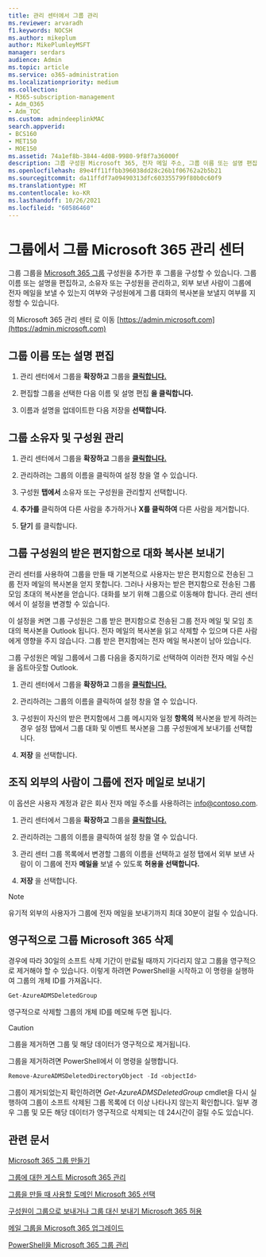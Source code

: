 ```yaml
---
title: 관리 센터에서 그룹 관리
ms.reviewer: arvaradh
f1.keywords: NOCSH
ms.author: mikeplum
author: MikePlumleyMSFT
manager: serdars
audience: Admin
ms.topic: article
ms.service: o365-administration
ms.localizationpriority: medium
ms.collection:
- M365-subscription-management
- Adm_O365
- Adm_TOC
ms.custom: admindeeplinkMAC
search.appverid:
- BCS160
- MET150
- MOE150
ms.assetid: 74a1ef8b-3844-4d08-9980-9f8f7a36000f
description: 그룹 구성원 Microsoft 365, 전자 메일 주소, 그룹 이름 또는 설명 편집, 그룹 작동 방식 사용자 지정 등 그룹 관리 방법을 학습합니다.
ms.openlocfilehash: 89e4ff11ffbb396038dd28c26b1f06762a2b5b21
ms.sourcegitcommit: da11ffdf7a09490313dfc603355799f80b0c60f9
ms.translationtype: MT
ms.contentlocale: ko-KR
ms.lasthandoff: 10/26/2021
ms.locfileid: "60586460"
---
```

# <a name="manage-a-group-in-the-microsoft-365-admin-center"></a>그룹에서 그룹 Microsoft 365 관리 센터

그룹 그룹을 [Microsoft 365 그룹](create-groups.md) 구성원을 추가한 후 그룹을 구성할 수 있습니다. 그룹 이름 또는 설명을 편집하고, 소유자 또는 구성원을 관리하고, 외부 보낸 사람이 그룹에 전자 메일을 보낼 수 있는지 여부와 구성원에게 그룹 대화의 복사본을 보낼지 여부를 지정할 수 있습니다.

의 Microsoft 365 관리 센터 로 이동 [https://admin.microsoft.com](https://admin.microsoft.com)

## <a name="edit-the-group-name-or-description"></a>그룹 이름 또는 설명 편집

1. 관리 센터에서 그룹을 **확장하고** 그룹을 <a href="https://go.microsoft.com/fwlink/p/?linkid=2052855" target="_blank">**클릭합니다.**</a>

2. 편집할 그룹을 선택한 다음 이름 및 설명 편집 **을 클릭합니다.**

3. 이름과 설명을 업데이트한 다음 저장을 **선택합니다.**

## <a name="manage-group-owners-and-members"></a>그룹 소유자 및 구성원 관리

1. 관리 센터에서 그룹을 **확장하고** 그룹을 <a href="https://go.microsoft.com/fwlink/p/?linkid=2052855" target="_blank">**클릭합니다.**</a>

2. 관리하려는 그룹의 이름을 클릭하여 설정 창을 열 수 있습니다.

3. 구성원 **탭에서** 소유자 또는 구성원을 관리할지 선택합니다.

4. **추가를** 클릭하여 다른 사람을 추가하거나 **X를 클릭하여** 다른 사람을 제거합니다.

5. **닫기** 를 클릭합니다.

## <a name="send-copies-of-conversations-to-group-members-inboxes"></a>그룹 구성원의 받은 편지함으로 대화 복사본 보내기
  
관리 센터를 사용하여 그룹을 만들 때 기본적으로 사용자는 받은 편지함으로 전송된 그룹 전자 메일의 복사본을 얻지 못합니다. 그러나 사용자는 받은 편지함으로 전송된 그룹 모임 초대의 복사본을 얻습니다. 대화를 보기 위해 그룹으로 이동해야 합니다. 관리 센터에서 이 설정을 변경할 수 있습니다.

이 설정을 켜면 그룹 구성원은 그룹 받은 편지함으로 전송된 그룹 전자 메일 및 모임 초대의 복사본을 Outlook 됩니다. 전자 메일의 복사본을 읽고 삭제할 수 있으며 다른 사람에게 영향을 주지 않습니다. 그룹 받은 편지함에는 전자 메일 복사본이 남아 있습니다.

그룹 구성원은 메일 그룹에서 그룹 다음을 중지하기로 선택하여 이러한 전자 메일 수신을 옵트아웃할 Outlook.

1. 관리 센터에서 그룹을 **확장하고** 그룹을 <a href="https://go.microsoft.com/fwlink/p/?linkid=2052855" target="_blank">**클릭합니다.**</a>

2. 관리하려는 그룹의 이름을 클릭하여 설정 창을 열 수 있습니다.

3. 구성원이 자신의 받은 편지함에서 그룹 메시지와 일정 **항목의** 복사본을 받게 하려는 경우 설정 탭에서 그룹 대화 및 이벤트 복사본을 그룹 구성원에게 보내기를 선택합니다. 

4. **저장** 을 선택합니다.

## <a name="let-people-outside-the-organization-email-the-group"></a>조직 외부의 사람이 그룹에 전자 메일로 보내기

이 옵션은 사용자 계정과 같은 회사 전자 메일 주소를 사용하려는 info@contoso.com.
 
1. 관리 센터에서 그룹을 **확장하고** 그룹을 <a href="https://go.microsoft.com/fwlink/p/?linkid=2052855" target="_blank">**클릭합니다.**</a>

2. 관리하려는 그룹의 이름을 클릭하여 설정 창을 열 수 있습니다.

3. 관리 센터 그룹 목록에서 변경할 그룹의 이름을 선택하고 설정 탭에서 외부 보낸 사람이 이 그룹에 전자 **메일을** 보낼 수 있도록 **허용을 선택합니다.**
    
4. **저장** 을 선택합니다.

> [!NOTE]
> 유기적 외부의 사용자가 그룹에 전자 메일을 보내기까지 최대 30분이 걸릴 수 있습니다.

## <a name="permanently-delete-a-microsoft-365-group"></a>영구적으로 그룹 Microsoft 365 삭제

경우에 따라 30일의 소프트 삭제 기간이 만료될 때까지 기다리지 않고 그룹을 영구적으로 제거해야 할 수 있습니다. 이렇게 하려면 PowerShell을 시작하고 이 명령을 실행하여 그룹의 개체 ID를 가져옵니다.
 
 ```powershell
Get-AzureADMSDeletedGroup
```

영구적으로 삭제할 그룹의 개체 ID를 메모해 두면 됩니다.
  
> [!CAUTION]
> 그룹을 제거하면 그룹 및 해당 데이터가 영구적으로 제거됩니다. 
  
그룹을 제거하려면 PowerShell에서 이 명령을 실행합니다.

```powershell
Remove-AzureADMSDeletedDirectoryObject -Id <objectId>
```

그룹이 제거되었는지 확인하려면  *Get-AzureADMSDeletedGroup*  cmdlet을 다시 실행하여 그룹이 소프트 삭제된 그룹 목록에 더 이상 나타나지 않는지 확인합니다. 일부 경우 그룹 및 모든 해당 데이터가 영구적으로 삭제되는 데 24시간이 걸릴 수도 있습니다. 
  
## <a name="related-articles"></a>관련 문서

[Microsoft 365 그룹 만들기](create-groups.md)

[그룹에 대한 게스트 Microsoft 365 관리](https://support.microsoft.com/office/bfc7a840-868f-4fd6-a390-f347bf51aff6)

[그룹을 만들 때 사용할 도메인 Microsoft 365 선택](../../solutions/choose-domain-to-create-groups.md)

[구성원이 그룹으로 보내거나 그룹 대신 보내기 Microsoft 365 허용](../../solutions/allow-members-to-send-as-or-send-on-behalf-of-group.md)

[메일 그룹을 Microsoft 365 업그레이드](../manage/upgrade-distribution-lists.md)

[PowerShell을 Microsoft 365 그룹 관리](../../enterprise/manage-microsoft-365-groups-with-powershell.md)

